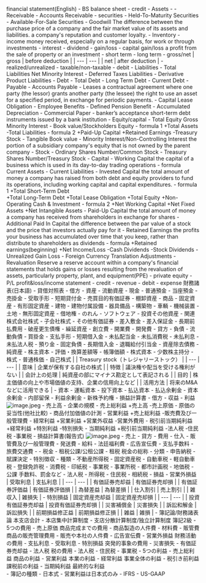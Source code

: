 financial statement(English)
        - BS balance sheet
            - credit
                - Assets
                    - 
                    - Receivable
                        - Accounts Receivable
                    - securities
                        - Held-To-Maturity Securities
                        - Available-For-Sale Securities
                    - Goodwill
                        The difference between the purchase price of a company and the fair market value of its assets and liabilities.
                        a company's reputation and customer loyalty. 
                    - Inventory
                    - income
                        money received, especially on a regular basis, for work or through investments
                        - interest
                        - dividend
                        - gain/loss
                            - capital gain/loss
                                a profit from the sale of property or an investment
                                - short term
                                - long term
                            - gross/net
                                | gross | before deduction |
                                | --- | --- |
                                | net | after deduction  |
                            - realized/unrealized
                            - taxable/non-taxable
            - debit
                - Liabilities
                    - Total Liabilities Net Minority Interest
                    - Deferred Taxes Liabilities
                    - Derivative Product Liabilities
                    - Debt
                        - Total Debt
                        - Long Term Debt
                        - Current Debt
                    - Payable
                        - Accounts Payable
                    - Leases
                        a contractual agreement where one party (the lessor) grants another party (the lessee) the right to use an asset for a specified period, in exchange for periodic payments.
                        - Capital Lease Obligation
                    - Employee Benefits
                    - Defined Pension Benefit
                    - Accumulated Depreciation
                    - Commercial Paper
                    - banker’s acceptance
                        short-term debt instruments issued by a bank institution
                - Equity/capital
                    - Total Equity Gross Minority Interest
                    - Book value/Stockholders Equity
                        - formula 1
                            +Total Assets 
                            -Total Liabilities
                        - formula 2
                            +Paid-Up Capital 
                            +Retained Earnings 
                            -Treasury Stock
                        - Tangible Book value
                    - Minority Interest/Non-Controlling Interest
                        the portion of a subsidiary company's equity that is not owned by the parent company
                    - Stock
                        - Ordinary Shares Number/Common Stock
                        - Treasury Shares Number/Treasury Stock
                    - Capital
                        - Working Capital
                            the capital of a business which is used in its day-to-day trading operations
                            - formula
                                Current Assets - Current Liabilities
                        - Invested Capital
                            the total amount of money a company has raised from both debt and equity providers to fund its operations, including working capital and capital expenditures.
                            - formula 1
                                +Total Short-Term Debt  
                                +Total Long-Term Debt 
                                +Total Lease Obligation 
                                +Total Equity 
                                +Non-Operating Cash & Investment
                            - formula 2
                                +Net Working Capital
                                +Net Fixed Assets
                                +Net Intangible Assets
                        - Paid-Up Capital
                            the total amount of money a company has received from shareholders in exchange for shares
                        - Additional Paid In Capital
                            the difference between the par value of a stock and the price that investors actually pay for it
                    - Retained Earnings
                        the profits your business has accumulated over time that you keep, rather than distribute to shareholders as dividends
                        - formula
                            +Retained earnings(beginning)
                            +Net Income/Loss
                            -Cash Dividends
                            -Stock Dividends
                    - Unrealized Gain Loss
                    - Foreign Currency Translation Adjustments
                    - Revaluation Reserve
                        a reserve account within a company's financial statements that holds gains or losses resulting from the revaluation of assets, particularly property, plant, and equipment(PPE)
                    - private equity
        - P/L profit&loss/income statement
            - credit
                - revenue
            - debit
                - expense
財務諸表(日本語)
        - 貸借対照表
            - 借方
                - 資産
                    - 流動資産
                        - 現金
                        - 普通預金
                        - 当座預金
                        - 売掛金
                        - 受取手形
                        - 短期貸付金
                        - 売買目的有価証券
                        - 棚卸資産
                        - 商品
                    - 固定資産
                        - 有形固定資産
                            - 建物
                            - 建物付属設備
                            - 器具備品
                            - 構築物
                            - 車輌
                            - 機械装置
                            - 土地
                        - 無形固定資産
                            - 借地権
                            - のれん
                            - ソフトウェア
                        - 投資その他資産
                            - 関連株式会社株式
                            - 子会社株式
                            - その他有価証券
                            - 差入敷金
                            - 差入保証金
                            - 長期前払費用
                            - 破産更生債権
                    - 繰延資産
                        - 創立費
                        - 開業費
                        - 開発費
            - 貸方
                - 負債
                    - 流動負債
                        - 買掛金
                        - 支払手形
                        - 短期借入金
                        - 未払配当金
                        - 未払消費税
                        - 未払利息
                        - 未払法人税
                        - 預り金
                    - 固定負債
                        - 長期借入金
                        - 退職給付引当金
                        - 資産除去債務
                - 純資産
                    - 株主資本
                    - 評価・換算差額等
                    - 帳簿価額
                    - 株式資本
                    - 少数株主持分
                    - 株式
                        - 普通株価
                        - 自己株式
                            |  | Treasury stock（トレジャリーストック） |
                            | --- | --- |
                            | 意味 | 企業が保有する自社の株式 |
                            | 特徴 | 議決権や配当を受ける権利がない |
                            | 会計上の処理 | 純資産の部にマイナス勘定として表記される |
                            | 目的 | 株主価値の向上や市場価値の支持、企業の信用向上など |
                            | 活用方法 | 将来のM&Aなどに活用できる |
                    - 資本
                        - 運転資本
                        - 投下資本
                        - 払込資本
                        - 払込余剰金
                        - 資本余剰金
                    - 内部留保
                    - 利益余剰金
                    - 新株予約権
        - 損益計算書
            - 借方
                - 収益
                    - 利益
                        ![image.jpeg](学問%20academics/notion/economics/ExportBlock-5173355a-40b0-4550-b453-181e6713355d-Part-1/image%203.jpeg)
                        - 売上高
                            - 企業の規模
                        - 売上総利益
                            +売上高
                            -売上原価
                            - 原価の妥当性(他社比較)
                            - 商品付加価値の計測
                        - 営業利益
                            +売上総利益
                            -販売費及び一般管理費
                        - 経常利益
                            +営業利益
                            +営業外収益
                            -営業外費用
                        - 税引前当期純利益
                            +経常利益
                            +特別利益
                            -特別損失
                        - 当期純利益
                            +税引前当期純利益
                            -法人税
                            -住民税
                            -事業税
                        - 損益計算書(報告式)
                            ![image.jpeg](image%204.jpeg)
                    - 売上
            - 貸方
                - 費用
                    - 仕入
                    - 販管費及び一般管理費
                        - 発送費
                        - 給料
                        - 法廷福利費
                        - 広告宣伝費
                        - 支払手数料
                        - 旅費交通費
                        - 
                    - 税金
                        - 租税公課/公租公課
                            - 租税
                                税金の総称
                                - 分類
                                    - 申告納税
                                    - 賦課決定
                                    - 特別徴収
                                - 種類
                                    - 不動産所得税
                                    - 固定資産税
                                    - 自動車税
                                    - 軽自動車税
                                    - 登録免許税
                                    - 消費税
                                    - 印紙税
                                    - 事業税
                                    - 事業所税
                                    - 都市計画税
                                    - 地価税
                            - 公課
                                手数料、罰金など
                        - 法人税
                        - 所得税
                        - 住民税
                        - 相続税
            - 損益
                - 営業外損益
                    | 受取利息 | 支払利息 |
                    | --- | --- |
                    | 有価証券売却益 | 有価証券売却損 |
                    | 有価証券評価益 | 有価証券評価損 |
                    | 為替差益 | 為替差損 |
                    | 仕入割引 | 売上割引 |
                    | 雑収入 | 雑損失 |
                - 特別損益
                    | 固定資産売却益 | 固定資産売却損 |
                    | --- | --- |
                    | 投資有価証券売却益 | 投資有価証券売却損 |
                    | 災害補償金 | 災害損失 |
                    | 訴訟和解金 | 訴訟損失 |
                    | 前期損益修正益 | 前期損益修正損 |
                    | 雑益 | 雑損 |
                - 
簿記論/財務諸表論
    本支店会計
            - 本店集中計算制度
            - 支店分散計算制度/独立計算制度
簿記2級
    - 5つの費用
        - 売上原価
            商品完成までの費用
            - 商品製造の人件費
            - 材料費
        - 販管費
            商品の販売管理費用
            - 販売や本社の人件費
            - 広告宣伝費
        - 営業外損益
            財務活動の費用
            - 支払利息
            - 受取利息
        - 特別損益
            突発的事象の費用
            - 災害損失
            - 有価証券売却益
        - 法人税
            税の費用
            - 法人税
            - 住民税
            - 事業税
    - 5つの利益
        - 売上総利益
            商品の利益
        - 営業利益
            本業の利益
        - 経常利益
            事業全体の利益
        - 税引き前利益
            課税前の利益
        - 当期純利益
            最終的な利益    
    - 簿記の種類
        - 日本式
            - 営業利益は日本式のみ
        - IFRS
        - US-GAAP